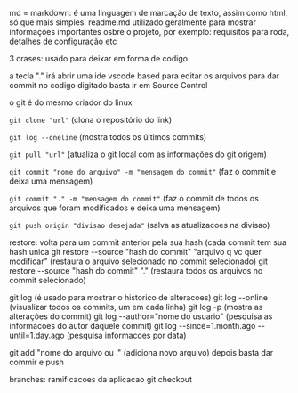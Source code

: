 md = markdown: é uma linguagem de marcação de texto, assim como html, só que mais simples. 
readme.md utilizado geralmente para mostrar informações importantes osbre o projeto, por exemplo: requisitos para roda, detalhes de configuração etc

3 crases: usado para deixar em forma de codigo

a tecla "." irá abrir uma ide vscode based para editar os arquivos
para dar commit no codigo digitado basta ir em Source Control

o git é do mesmo criador do linux

```git clone "url"``` (clona o repositório do link)

```git log --oneline``` (mostra todos os últimos commits)

```git pull "url"``` (atualiza o git local com as informações do git origem)

```git commit "nome do arquivo" -m "mensagem do commit"``` (faz o commit e deixa uma mensagem)

```git commit "." -m "mensagem do commit"``` (faz o commit de todos os arquivos que foram modificados e deixa uma mensagem)

```git push origin "divisao desejada"``` (salva as atualizacoes na divisao)

restore: volta para um commit anterior pela sua hash (cada commit tem sua hash unica
git restore --source "hash do commit" "arquivo q vc quer modificar" (restaura o arquivo selecionado no commit selecionado)
git restore --source "hash do commit" "." (restaura todos os arquivos no commit selecionado)

git log (é usado para mostrar o historico de alteracoes)
git log --online (visualizar todos os commits, um em cada linha)
git log -p (mostra as alterações do commit)
git log --author="nome do usuario" (pesquisa as informacoes do autor daquele commit)
git log --since=1.month.ago --until=1.day.ago (pesquisa informacoes por data)

git add "nome do arquivo ou ." (adiciona novo arquivo)
depois basta dar commir e push

branches: ramificacoes da aplicacao
git checkout 

